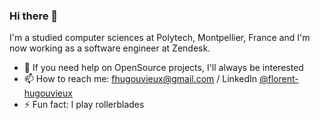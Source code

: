### Hi there 👋

I'm a studied computer sciences at Polytech, Montpellier, France and I'm now working as a software engineer at Zendesk.

- 👯 If you need help on OpenSource projects, I'll always be interested
- 📫 How to reach me: fhugouvieux@gmail.com / LinkedIn [@florent-hugouvieux](https://www.linkedin.com/in/florent-hugouvieux-806b47207/)
- ⚡ Fun fact: I play rollerblades
